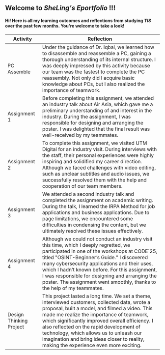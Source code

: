 ## Welcome to *SheLing's Eportfolio* !!!

#### Hi! Here is all my learning outcomes and reflections from studying *TIS* over the past few months. You're welcome to take a look!


|          **Activity**         | **Reflection**              |
|--------------------------|------------------------|
|PC Assemble               |Under the guidance of Dr. Iqbal, we learned how to disassemble and reassemble a PC, gaining a thorough understanding of its internal structure. I was deeply impressed by this activity because our team was the fastest to complete the PC reassembly. Not only did I acquire basic knowledge about PCs, but I also realized the importance of teamwork.   |      
|Assignment 1              |Before completing this assignment, we attended an industry talk about Air Asia, which gave me a preliminary understanding of and interest in the industry. During the assignment, I was responsible for designing and arranging the poster. I was delighted that the final result was well-received by my teammates.    |
|Assignment 2              |To complete this assignment, we visited UTM Digital for an industry visit. During interviews with the staff, their personal experiences were highly inspiring and solidified my career direction. Although we faced challenges with video editing, such as unclear subtitles and audio issues, we successfully resolved them with the help and cooperation of our team members.   |
|Assignment 3              |We attended a second industry talk and completed the assignment on academic writing. During the talk, I learned the IRPA Method for job applications and business applications. Due to page limitations, we encountered some difficulties in condensing the content, but we ultimately resolved these issues effectively.|
|Assignment 4              |Although we could not conduct an industry visit this time, which I deeply regretted, we participated in one of the workshops at CODE`25, titled "OSINT-Beginner’s Guide." I discovered many cybersecurity applications and their uses, which I hadn’t known before. For this assignment, I was responsible for designing and arranging the poster. The assignment went smoothly, thanks to the help of my teammates.   |
|Design Thinking Project   |This project lasted a long time. We set a theme, interviewed customers, collected data, wrote a proposal, built a model, and filmed a video. This made me realize the importance of teamwork, which significantly improved overall efficiency. I also reflected on the rapid development of technology, which allows us to unleash our imagination and bring ideas closer to reality, making the experience even more exciting.   |

